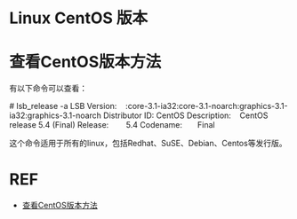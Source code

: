 # Linux CentOS 版本




# 查看CentOS版本方法







有以下命令可以查看：

# lsb_release -a
LSB Version:    :core-3.1-ia32:core-3.1-noarch:graphics-3.1-ia32:graphics-3.1-noarch
Distributor ID: CentOS
Description:    CentOS release 5.4 (Final)
Release:        5.4
Codename:       Final


这个命令适用于所有的linux，包括Redhat、SuSE、Debian、Centos等发行版。








# REF

- [查看CentOS版本方法](https://www.cnblogs.com/zyw-205520/p/4900689.html)
